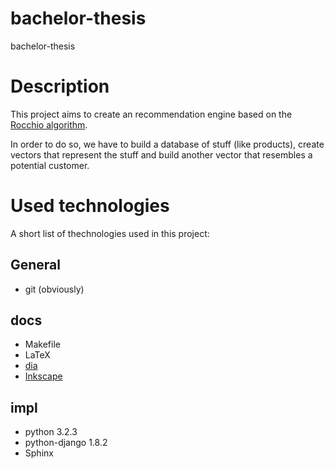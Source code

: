 
# bachelor-thesis
bachelor-thesis

# Description
This project aims to create an recommendation engine based on the [Rocchio algorithm](https://en.wikipedia.org/wiki/Rocchio_algorithm).

In order to do so, we have to build a database of stuff (like products), create vectors that represent the stuff and build another vector that resembles a potential customer.

# Used technologies
A short list of thechnologies used in this project:

## General
- git (obviously)

## docs
- Makefile
- LaTeX
- [dia](https://wiki.gnome.org/Apps/Dia/)
- [Inkscape](https://inkscape.org/en/)

## impl
- python 3.2.3
- python-django 1.8.2
- Sphinx


